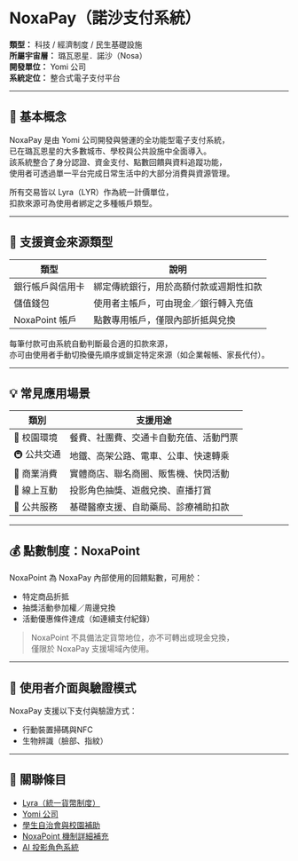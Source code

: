 # NoxaPay（諾沙支付系統）

**類型：** 科技 / 經濟制度 / 民生基礎設施  
**所屬宇宙層：** 璐瓦恩星．諾沙（Nosa）  
**開發單位：** Yomi 公司  
**系統定位：** 整合式電子支付平台  

---

## 🧾 基本概念

NoxaPay 是由 Yomi 公司開發與營運的全功能型電子支付系統，  
已在璐瓦恩星的大多數城市、學校與公共設施中全面導入。  
該系統整合了身分認證、資金支付、點數回饋與資料追蹤功能，  
使用者可透過單一平台完成日常生活中的大部分消費與資源管理。

所有交易皆以 Lyra（LYR）作為統一計價單位，  
扣款來源可為使用者綁定之多種帳戶類型。

---

## 🏦 支援資金來源類型

| 類型 | 說明 |
|------|------|
| 銀行帳戶與信用卡 | 綁定傳統銀行，用於高額付款或週期性扣款 |
| 儲值錢包 | 使用者主帳戶，可由現金／銀行轉入充值 |
| NoxaPoint 帳戶 | 點數專用帳戶，僅限內部折抵與兌換 |

每筆付款可由系統自動判斷最合適的扣款來源，  
亦可由使用者手動切換優先順序或鎖定特定來源（如企業報帳、家長代付）。

---

## 💡 常見應用場景

| 類別 | 支援用途 |
|------|----------|
| 🏫 校園環境 | 餐費、社團費、交通卡自動充值、活動門票 |
| 🚇 公共交通 | 地鐵、高架公路、電車、公車、快速轉乘 |
| 🏬 商業消費 | 實體商店、聯名商圈、販售機、快閃活動 |
| 📱 線上互動 | 投影角色抽獎、遊戲兌換、直播打賞 |
| 🏥 公共服務 | 基礎醫療支援、自助藥局、診療補助扣款 |

---

## 💰 點數制度：NoxaPoint

NoxaPoint 為 NoxaPay 內部使用的回饋點數，可用於：

- 特定商品折抵
- 抽獎活動參加權／周邊兌換
- 活動優惠條件達成（如連續支付紀錄）

> NoxaPoint 不具備法定貨幣地位，亦不可轉出或現金兌換，  
> 僅限於 NoxaPay 支援場域內使用。

---

## 🔐 使用者介面與驗證模式

NoxaPay 支援以下支付與驗證方式：

- 行動裝置掃碼與NFC
- 生物辨識（臉部、指紋）


---


## 🧩 關聯條目

- [Lyra（統一貨幣制度）](./lyra_currency.md)
- [Yomi 公司](../organizations/yomi.md)
- [學生自治會與校園補助](../systems/student_government.md)
- [NoxaPoint 機制詳細補充](./noxa_point.md)
- [AI 投影角色系統](./ai_projection.md)
